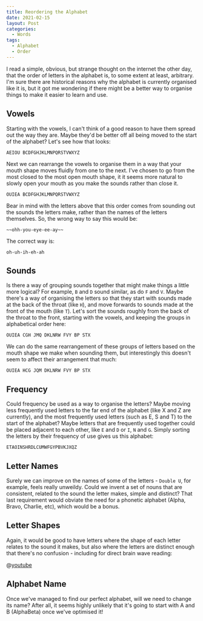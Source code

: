 ```yaml
---
title: Reordering the Alphabet
date: 2021-02-15
layout: Post
categories:
  - Words
tags:
  - Alphabet
  - Order
---
```


I read a simple, obvious, but strange thought on the internet the other day, that the order of letters in the alphabet is, to some extent at least, arbitrary. I'm sure there are historical reasons why the alphabet is currently organised like it is, but it got me wondering if there might be a better way to organise things to make it easier to learn and use.

<!-- more -->

## Vowels

Starting with the vowels, I can't think of a good reason to have them spread out the way they are. Maybe they'd be better off all being moved to the start of the alphabet? Let's see how that looks:

`AEIOU BCDFGHJKLMNPQRSTVWXYZ`

Next we can rearrange the vowels to organise them in a way that your mouth shape moves fluidly from one to the next. I've chosen to go from the most closed to the most open mouth shape, it it seems more natural to slowly open your mouth as you make the sounds rather than close it.

`OUIEA BCDFGHJKLMNPQRSTVWXYZ`

Bear in mind with the letters above that this order comes from sounding out the sounds the letters make, rather than the names of the letters themselves. So, the wrong way to say this would be:

`~~ohh-you-eye-ee-ay~~`

The correct way is:

`oh-uh-ih-eh-ah`

## Sounds

Is there a way of grouping sounds together that might make things a little more logical? For example, `B` and `D` sound similar, as do `F` and `V`. Maybe there's a way of organising the letters so that they start with sounds made at the back of the throat (like `H`), and move forwards to sounds made at the front of the mouth (like `T`). Let's sort the sounds roughly from the back of the throat to the front, starting with the vowels, and keeping the groups in alphabetical order here:

`OUIEA CGH JMQ DKLNRW FVY BP STX`

We can do the same rearrangement of these groups of letters based on the mouth shape we make when sounding them, but interestingly this doesn't seem to affect their arrangement that much:

`OUIEA HCG JQM DKLNRW FVY BP STX`

## Frequency

Could frequency be used as a way to organise the letters? Maybe moving less frequently used letters to the far end of the alphabet (like X and Z are currently), and the most frequently used letters (such as E, S and T) to the start of the alphabet? Maybe letters that are frequently used together could be placed adjacent to each other, like `E` and `D` or `I`, `N` and `G`. Simply sorting the letters by their frequency of use gives us this alphabet:

`ETAOINSHRDLCUMWFGYPBVKJXQZ`

## Letter Names

Surely we can improve on the names of some of the letters - `Double U`, for example, feels really unweildy. Could we invent a set of nouns that are consistent, related to the sound the letter makes, simple and distinct? That last requirement would obviate the need for a phonetic alphabet (Alpha, Bravo, Charlie, etc), which would be a bonus.

## Letter Shapes

Again, it would be good to have letters where the shape of each letter relates to the sound it makes, but also where the letters are distinct enough that there's no confusion - including for direct brain wave reading:

@[youtube](https://youtu.be/IUg-t609byg)

## Alphabet Name

Once we've managed to find our perfect alphabet, will we need to change its name? After all, it seems highly unlikely that it's going to start with A and B (AlphaBeta) once we've optimised it!
